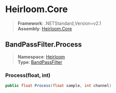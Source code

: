 # Heirloom.Core

> **Framework**: .NETStandard,Version=v2.1  
> **Assembly**: [Heirloom.Core][0]  

## BandPassFilter.Process

> **Namespace**: [Heirloom][0]  
> **Type**: [BandPassFilter][1]  

### Process(float, int)

```cs
public float Process(float sample, int channel)
```

[0]: ../../../Heirloom.Core.md
[1]: ../BandPassFilter.md
